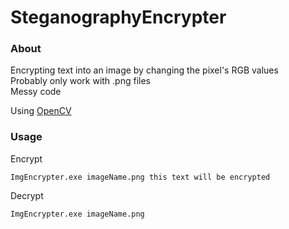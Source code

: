 # SteganographyEncrypter

### About

Encrypting text into an image by changing the pixel's RGB values  
Probably only work with .png files   
Messy code  

Using [OpenCV](http://opencv.org/)  

### Usage

Encrypt  
```
ImgEncrypter.exe imageName.png this text will be encrypted
```

Decrypt  
```
ImgEncrypter.exe imageName.png
```

